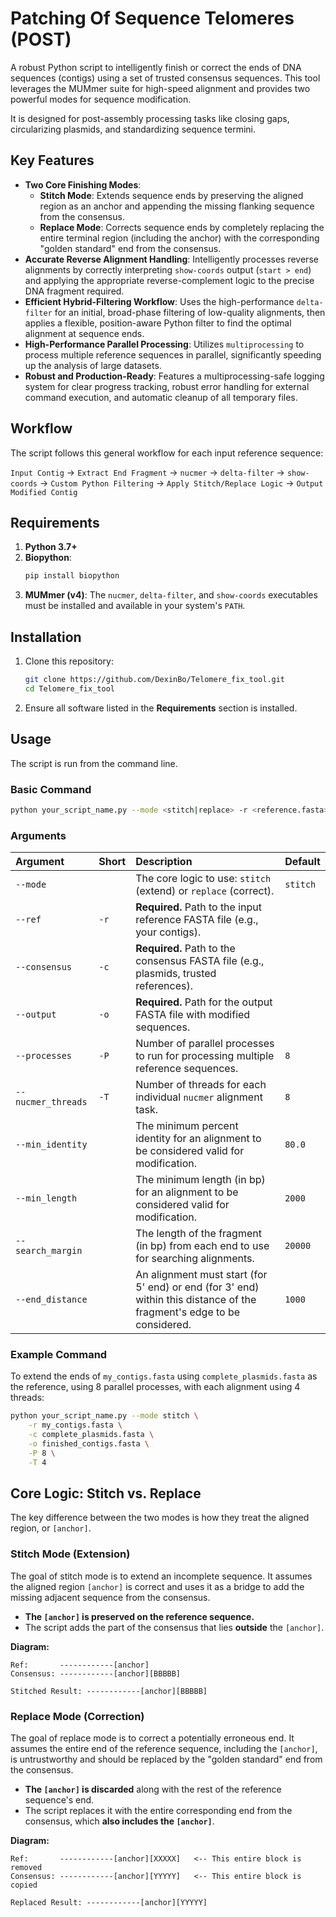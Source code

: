 # Patching Of Sequence Telomeres (POST)

A robust Python script to intelligently finish or correct the ends of DNA sequences (contigs) using a set of trusted consensus sequences. This tool leverages the MUMmer suite for high-speed alignment and provides two powerful modes for sequence modification.

It is designed for post-assembly processing tasks like closing gaps, circularizing plasmids, and standardizing sequence termini.

## Key Features

  - **Two Core Finishing Modes**:
      - **Stitch Mode**: Extends sequence ends by preserving the aligned region as an anchor and appending the missing flanking sequence from the consensus.
      - **Replace Mode**: Corrects sequence ends by completely replacing the entire terminal region (including the anchor) with the corresponding "golden standard" end from the consensus.
  - **Accurate Reverse Alignment Handling**: Intelligently processes reverse alignments by correctly interpreting `show-coords` output (`start > end`) and applying the appropriate reverse-complement logic to the precise DNA fragment required.
  - **Efficient Hybrid-Filtering Workflow**: Uses the high-performance `delta-filter` for an initial, broad-phase filtering of low-quality alignments, then applies a flexible, position-aware Python filter to find the optimal alignment at sequence ends.
  - **High-Performance Parallel Processing**: Utilizes `multiprocessing` to process multiple reference sequences in parallel, significantly speeding up the analysis of large datasets.
  - **Robust and Production-Ready**: Features a multiprocessing-safe logging system for clear progress tracking, robust error handling for external command execution, and automatic cleanup of all temporary files.

## Workflow

The script follows this general workflow for each input reference sequence:

`Input Contig` -\> `Extract End Fragment` -\> `nucmer` -\> `delta-filter` -\> `show-coords` -\> `Custom Python Filtering` -\> `Apply Stitch/Replace Logic` -\> `Output Modified Contig`

## Requirements

1.  **Python 3.7+**
2.  **Biopython**:
    ```bash
    pip install biopython
    ```
3.  **MUMmer (v4)**: The `nucmer`, `delta-filter`, and `show-coords` executables must be installed and available in your system's `PATH`.

## Installation

1.  Clone this repository:
    ```bash
    git clone https://github.com/DexinBo/Telomere_fix_tool.git
    cd Telomere_fix_tool
    ```
2.  Ensure all software listed in the **Requirements** section is installed.

## Usage

The script is run from the command line.

### Basic Command

```bash
python your_script_name.py --mode <stitch|replace> -r <reference.fasta> -c <consensus.fasta> -o <output.fasta> [OPTIONS]
```

### Arguments

| Argument | Short | Description | Default |
| :--- | :--- | :--- | :--- |
| `--mode` | | The core logic to use: `stitch` (extend) or `replace` (correct). | `stitch` |
| `--ref` | `-r` | **Required.** Path to the input reference FASTA file (e.g., your contigs). | |
| `--consensus` | `-c` | **Required.** Path to the consensus FASTA file (e.g., plasmids, trusted references). | |
| `--output` | `-o` | **Required.** Path for the output FASTA file with modified sequences. | |
| `--processes` | `-P` | Number of parallel processes to run for processing multiple reference sequences. | `8` |
| `--nucmer_threads`| `-T` | Number of threads for each individual `nucmer` alignment task. | `8` |
| `--min_identity` | | The minimum percent identity for an alignment to be considered valid for modification. | `80.0` |
| `--min_length` | | The minimum length (in bp) for an alignment to be considered valid for modification. | `2000` |
| `--search_margin`| | The length of the fragment (in bp) from each end to use for searching alignments. | `20000` |
| `--end_distance` | | An alignment must start (for 5' end) or end (for 3' end) within this distance of the fragment's edge to be considered. | `1000` |

### Example Command

To extend the ends of `my_contigs.fasta` using `complete_plasmids.fasta` as the reference, using 8 parallel processes, with each alignment using 4 threads:

```bash
python your_script_name.py --mode stitch \
    -r my_contigs.fasta \
    -c complete_plasmids.fasta \
    -o finished_contigs.fasta \
    -P 8 \
    -T 4
```

## Core Logic: Stitch vs. Replace

The key difference between the two modes is how they treat the aligned region, or `[anchor]`.

### Stitch Mode (Extension)

The goal of stitch mode is to extend an incomplete sequence. It assumes the aligned region `[anchor]` is correct and uses it as a bridge to add the missing adjacent sequence from the consensus.

  - **The `[anchor]` is preserved on the reference sequence.**
  - The script adds the part of the consensus that lies **outside** the `[anchor]`.

**Diagram:**

```
Ref:       ------------[anchor]
Consensus: ------------[anchor][BBBBB]

Stitched Result: ------------[anchor][BBBBB]
```

### Replace Mode (Correction)

The goal of replace mode is to correct a potentially erroneous end. It assumes the entire end of the reference sequence, including the `[anchor]`, is untrustworthy and should be replaced by the "golden standard" end from the consensus.

  - **The `[anchor]` is discarded** along with the rest of the reference sequence's end.
  - The script replaces it with the entire corresponding end from the consensus, which **also includes the `[anchor]`**.

**Diagram:**

```
Ref:       ------------[anchor][XXXXX]   <-- This entire block is removed
Consensus: ------------[anchor][YYYYY]   <-- This entire block is copied

Replaced Result: ------------[anchor][YYYYY]
```
